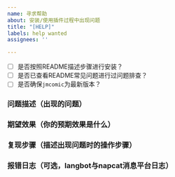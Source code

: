```yaml
---
name: 寻求帮助
about: 安装/使用插件过程中出现问题
title: "[HELP]"
labels: help wanted
assignees: ''

---
```


- [ ] 是否按照README描述步骤进行安装？
- [ ] 是否已查看README常见问题进行过问题排查？
- [ ] 是否确保`jmcomic`为最新版本？

### 问题描述（出现的问题）

### 期望效果（你的预期效果是什么）

### 复现步骤（描述出现问题时的操作步骤）

### 报错日志（可选，langbot与napcat消息平台日志）
